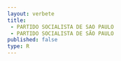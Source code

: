```yaml
---
layout: verbete
title:
 - PARTIDO SOCIALISTA DE SAO PAULO
 - PARTIDO SOCIALISTA DE SÃO PAULO
published: false
type: R
---
```


